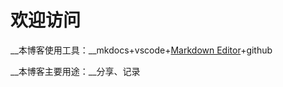 # 欢迎访问

__本博客使用工具：__mkdocs+vscode+[Markdown Editor](https://marketplace.visualstudio.com/items?itemName=zaaack.markdown-editor)+github

__本博客主要用途：__分享、记录